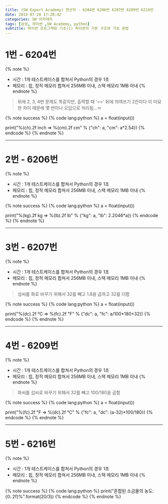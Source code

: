 ```yaml
---
title: (SW Expert Academy) 연산자 - 6204번 6206번 6207번 6209번 6216번
date: 2019-07-28 17:28:42
categories: SW 아카데미
tags: [삼성, 파이썬 ,SW Academy, python]
subtitle: 파이썬 프로그래밍 기초(1) 파이썬의 기본 구조와 기초 문법
---
```


# 1번 - 6204번

{% note %}
- 시간 : 1개 테스트케이스를 합쳐서 Python의 경우 1초
- 메모리 : 힙, 정적 메모리 합쳐서 256MB 이내, 스택 메모리 1MB 이내
{% endnote %}

> 뒤에 2, 3, 4번 문제도 똑같지만, 출력할 때 '=>' 뒤에 띄여쓰기 2칸이다
> 이 미묘한 차이 때문에 몇 번이나 오답으로 처리됨...ㅠ

{% note success %}
{% code lang:python %}
a = float(input())

print("%(ch).2f inch =>  %(cm).2f cm" % {"ch": a, "cm": a*2.54})
{% endcode %}
{% endnote %}

-----

# 2번 - 6206번

{% note %}
- 시간 : 1개 테스트케이스를 합쳐서 Python의 경우 1초
- 메모리 : 힙, 정적 메모리 합쳐서 256MB 이내, 스택 메모리 1MB 이내
{% endnote %}


{% note success %}
{% code lang:python %}
a = float(input())

print("%(kg).2f kg =>  %(lb).2f lb" % {"kg": a, "lb": 2.2046*a})
{% endcode %}
{% endnote %}

-----

# 3번 - 6207번

{% note %}
- 시간 : 1개 테스트케이스를 합쳐서 Python의 경우 1초
- 메모리 : 힙, 정적 메모리 합쳐서 256MB 이내, 스택 메모리 1MB 이내
{% endnote %}

> 섭씨를 화로 바꾸기 위해서 32를 빼고 1.8을 곱하고 32를 더함

{% note success %}
{% code lang:python %}
a = float(input())

print("%(dc).2f ℃ =>  %(fc).2f ℉" % {"dc": a, "fc": a/100*180+32})
{% endcode %}
{% endnote %}

-----

# 4번 - 6209번

{% note %}
- 시간 : 1개 테스트케이스를 합쳐서 Python의 경우 1초
- 메모리 : 힙, 정적 메모리 합쳐서 256MB 이내, 스택 메모리 1MB 이내
{% endnote %}

> 화씨를 섭씨로 바꾸기 위해서 32를 빼고 100/180을 곱함

{% note success %}
{% code lang:python %}
a = float(input())

print("%(fc).2f ℉ =>  %(dc).2f ℃" % {"fc": a, "dc": (a-32)*100/180})
{% endcode %}
{% endnote %}

-----

# 5번 - 6216번

{% note %}
- 시간 : 1개 테스트케이스를 합쳐서 Python의 경우 1초
- 메모리 : 힙, 정적 메모리 합쳐서 256MB 이내, 스택 메모리 1MB 이내
{% endnote %}


{% note success %}
{% code lang:python %}
print("혼합된 소금물의 농도: {0:.2f}%".format(20/3))
{% endcode %}
{% endnote %}
